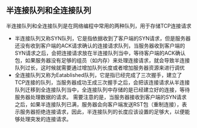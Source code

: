 ##  半连接队列和全连接队列
半连接队列和全连接队列是在网络编程中常用的两种队列，用于存储TCP连接请求
- 半连接队列又称SYN队列，它是指依据收到了客户端的SYN请求，但是服务器还没有收到客户端的ACK请求确认的连接请求队列，当服务器收到客户端的SYN请求之后，会把连接请求放在半连接队列当中，等待客户端的ACK确认包，如果服务器没有足够的组员（如内存）来处理连接请求，就会导致半连接队列过长，这时候就需要通过增加队列长度或者增加服务器资源来进行调优
- 全连接队列又称为Eatablished队列，它是指已经完成了三次握手，建立了TCP连接的队列，当服务器成功王成三次握手之后，会把该连接请求从半连接队列迁移到全连接队列当中，全连接队列中存储的是已经建立好的连接，等待服务器处理数据的请求。
需要注意的是，当服务器接收到客户端的SYN请求之后，如果半连接队列已满，服务器会向客户端发送RST包（重制连接），表示服务器拒绝连接请求，因此，半连接队列的长度应该设置的足够大，以便能够处理突发的连接请求。